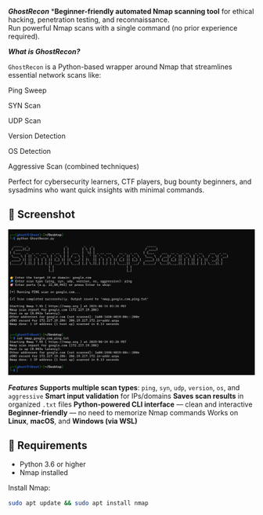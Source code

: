 ***GhostRecon***
***Beginner-friendly automated Nmap scanning tool** for ethical hacking, penetration testing, and reconnaissance.  
Run powerful Nmap scans with a single command (no prior experience required).

***What is GhostRecon?***

`GhostRecon` is a Python-based wrapper around Nmap that streamlines essential network scans like:

Ping Sweep

SYN Scan

UDP Scan

Version Detection

OS Detection

Aggressive Scan (combined techniques)

Perfect for cybersecurity learners, CTF players, bug bounty beginners, and sysadmins who want quick insights with minimal commands.
## 📸 Screenshot

![GhostRecon Preview](ghostrecon-preview.png)

 ***Features***
**Supports multiple scan types**: `ping`, `syn`, `udp`, `version`, `os`, and `aggressive`
**Smart input validation** for IPs/domains
**Saves scan results** in organized `.txt` files
**Python-powered CLI interface** — clean and interactive
**Beginner-friendly** — no need to memorize Nmap commands
Works on **Linux**, **macOS**, and **Windows (via WSL)**

## 🧰 Requirements
- Python 3.6 or higher
- Nmap installed

Install Nmap:
```bash
sudo apt update && sudo apt install nmap
